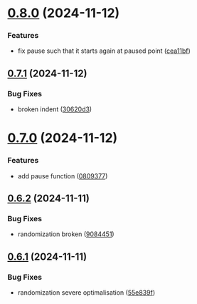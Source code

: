 # [0.8.0](https://github.com/Jurkyy/util/compare/v0.7.1...v0.8.0) (2024-11-12)


### Features

* fix pause such that it starts again at paused point ([cea11bf](https://github.com/Jurkyy/util/commit/cea11bf40478bd6797439224d9b6b61147287388))



## [0.7.1](https://github.com/Jurkyy/util/compare/v0.7.0...v0.7.1) (2024-11-12)


### Bug Fixes

* broken indent ([30620d3](https://github.com/Jurkyy/util/commit/30620d36de67e2d881e5cfbe611d349ec47148a1))



# [0.7.0](https://github.com/Jurkyy/util/compare/v0.6.2...v0.7.0) (2024-11-12)


### Features

* add pause function ([0809377](https://github.com/Jurkyy/util/commit/080937758b3a7f338d9c2739f3070d4722a945e0))



## [0.6.2](https://github.com/Jurkyy/util/compare/v0.6.1...v0.6.2) (2024-11-11)


### Bug Fixes

* randomization broken ([9084451](https://github.com/Jurkyy/util/commit/908445185fb136ef6956b49645402832fc0634e1))



## [0.6.1](https://github.com/Jurkyy/util/compare/v0.6.0...v0.6.1) (2024-11-11)


### Bug Fixes

* randomization severe optimalisation ([55e839f](https://github.com/Jurkyy/util/commit/55e839f65f4736f91c1b1b064a16950c1f6e4fe8))



